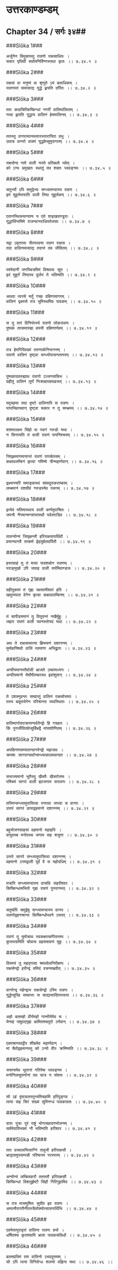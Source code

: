 उत्तरकाण्डम्डम्
===============================


## Chapter 34  / सर्गः ३४##


###Slōka 1###


    अर्जुनेन विमुक्तस्तु रावणो राक्षसाधिपः ।
    चचार पृथिवीं सर्वामनिर्विण्णस्तथा कृतः ।। ७.३४.१ ॥


###Slōka 2###


    राक्षसं वा मनुष्यं वा शृणुते ऽयं बलाधिकम् ।
    रावणस्तं समासाद्य युद्धे ह्वयति दर्पितः ।। ७.३४.२ ॥


###Slōka 3###


    ततः कदाचित्किष्किन्धां नगरीं वालिपालिताम् ।
    गत्वा ह्वयति युद्धाय वालिनं हेममालिनम् ।। ७.३४.३ ॥


###Slōka 4###


    ततस्तु वानरामात्यस्तारस्तारापिता प्रभुः ।
    उवाच वानरो वाक्यं युद्धप्रेप्सुमुपागतम् ।। ७.३४.४ ॥


###Slōka 5###


    राक्षसेन्द गतो वाली यस्ते प्रतिबलो भवेत् ।
    को ऽन्यः प्रमुखतः स्थातुं तव शक्तः प्लवङ्गमः ।। ७.३४.५ ॥


###Slōka 6###


    चतुर्भ्यो ऽपि समुद्रेभ्यः सन्ध्यामन्वास्य रावण ।
    इमं मुहूर्तमायाति वाली तिष्ठ मुहूर्तकम् ।। ७.३४.६ ॥


###Slōka 7###


    एतानस्थिचयान्पश्य य एते शङ्खपाण्डुराः ।
    युद्धार्थिनामिमे राजन्वानराधिपतेजसा ।। ७.३४.७ ॥


###Slōka 8###


    यद्वा ऽमृतरसः पीतस्त्वया रावण राक्षस ।
    तदा वालिनमासाद्य तदन्तं तव जीवितम् ।। ७.३४.८ ॥


###Slōka 9###


    पश्येदानीं जगच्चित्रमिमं विश्रवसः सुत ।
    इदं मुहूर्तं तिष्ठस्व दुर्लभं ते भविष्यति ।। ७.३४.९ ॥


###Slōka 10###


    अथवा त्वरसे मर्तुं गच्छ दक्षिणसागरम् ।
    वालिनं द्रक्ष्यसे तत्र भूमिस्थमिव पावकम् ।। ७.३४.१० ॥


###Slōka 11###


    स तु तारं विनिर्भर्त्स्य रावणो लोकरावणः ।
    पुष्पकं तत्समारुह्य प्रययौ दक्षिणार्णवम् ।। ७.३४.११ ॥


###Slōka 12###


    तत्र हेमगिरिप्रख्यं तरुणार्कनिभाननम् ।
    रावणो वालिनं दृष्ट्वा सन्ध्योपासनतत्परम् ।। ७.३४.१२ ॥


###Slōka 13###


    पुष्पकादवरुह्याथ रावणो ऽञ्जनसन्निभः ।
    ग्रहीतुं वालिनं तूर्णं निःशब्दपदमाव्रजत् ।। ७.३४.१३ ॥


###Slōka 14###


    यदृच्छया तदा दृष्टो वालिनापि स रावणः ।
    पापाभिप्रायवान् दृष्ट्वा चकार न तु सम्भ्रमम् ।। ७.३४.१४ ॥


###Slōka 15###


    शशमालक्ष्य सिंहो वा पन्नगं गरुडो यथा ।
    न चिन्तयति तं वाली रावणं पापनिश्चयम् ।। ७.३४.१५ ॥


###Slōka 16###


    जिघृक्षमाणमायान्तं रावणं पापचेतसम् ।
    कक्षावलम्बिनं कृत्वा गमिष्ये त्रीन्महार्णवान् ।। ७.३४.१६ ॥


###Slōka 17###


    द्रक्ष्यन्त्यरिं ममाङ्कस्थं स्रंसदूरुकराम्बरम् ।
    लम्बमानं दशग्रीवं गरुडस्येव पन्नगम् ।। ७.३४.१७ ॥


###Slōka 18###


    इत्येवं मतिमास्थाय वाली कर्णमुपाश्रितः ।
    जपन्वै नैगमान्मन्त्रांस्तस्थौ पर्वतराडिव ।। ७.३४.१८ ॥


###Slōka 19###


    तावन्योन्यं जिघृक्षन्तौ हरिराक्षसपार्थिवौ ।
    प्रयत्नवन्तौ तत्कर्म ईहतुर्बलदर्पितौ ।। ७.३४.१९ ॥


###Slōka 20###


    हस्तग्राहं तु तं मत्वा पादशब्देन रावणम् ।
    पराङ्मुखो ऽपि जग्राह वाली सर्पमिवाण्डजः ।। ७.३४.२० ॥


###Slōka 21###


    ग्रहीतुकामं तं गृह्य रक्षसामीश्वरं हरिः ।
    खमुत्पपात वेगेन कृत्वा कक्षावलम्बिनम् ।। ७.३४.२१ ॥


###Slōka 22###


    तं चापीडयमानं तु वितुदन्तं नखैर्मुहुः ।
    जहार रावणं वाली पवनस्तोयदं यथा ।। ७.३४.२२ ॥


###Slōka 23###


    अथ ते राक्षसामात्या ह्रियमाणं दशाननम् ।
    मुमोक्षयिषवो वालिं रवमाणा अभिद्रुताः ।। ७.३४.२३ ॥


###Slōka 24###


    अन्वीयमानस्तैर्वाली भ्राजते ऽम्बरमध्यगः ।
    अन्वीयमानो मेघौघैरम्बरस्थ इवांशुमान् ।। ७.३४.२४ ॥


###Slōka 25###


    ते ऽशक्नुवन्तः सम्प्राप्तुं वालिनं राक्षसोत्तमाः ।
    तस्य बाहूरुवेगेन परिश्रान्ता व्यवस्थिताः ।। ७.३४.२५ ॥


###Slōka 26###


    वालिमार्गादपाक्रामन्पर्वतेन्द्रो हि गच्छतः ।
    किं पुनर्जीवितप्रेप्सुर्बिभ्रद्वै मांसशोणितम् ।। ७.३४.२६ ॥


###Slōka 27###


    अपक्षिगणसम्पातान्वानरेन्द्रो महाजवः ।
    क्रमशः सागरान्सर्वान्सन्ध्याकालमवन्दत ।। ७.३४.२७ ॥


###Slōka 28###


    सभाज्यमानो भूतैस्तु खैचरैः खैचरोत्तमः ।
    पश्चिमं सागरं वाली ह्याजगाम सरावणः ।। ७.३४.२८ ॥


###Slōka 29###


    तस्मिन्सन्ध्यामुपासित्वा स्नात्वा जप्त्वा च वानरः ।
    उत्तरं सागरं प्रायाद्वहमानो दशाननम् ।। ७.३४.२९ ॥


###Slōka 30###


    बहुयोजनसाहस्रं वहमानो महाहरिः ।
    वायुवच्च मनोवच्च जगाम सह शत्रुणा ।। ७.३४.३० ॥


###Slōka 31###


    उत्तरे सागरे सन्ध्यामुपासित्वा दशाननम् ।
    वहमानो ऽगमद्वाली पूर्वं वै स महोदधिम् ।। ७.३४.३१ ॥


###Slōka 32###


    तत्रापि सन्ध्यामन्वास्य वासविः सहरीश्वरः ।
    किष्किन्धामभितो गृह्य रावणं पुनरागमत् ।। ७.३४.३२ ॥


###Slōka 33###


    चतुर्ष्वपि समुद्रेषु सन्ध्यामन्वास्य वानरः ।
    रावणोद्वहनश्रान्तः किष्किन्धोपवने ऽपतत् ।। ७.३४.३३ ॥


###Slōka 34###


    रावणं तु मुमोचाथ स्वकक्षात्कपिसत्तमः ।
    कुतस्त्वमिति चोवाच प्रहसन्रावणं मुहुः ।। ७.३४.३४ ॥


###Slōka 35###


    विस्मयं तु महद्गत्वा श्रमलोलनिरीक्षणः ।
    राक्षसेन्द्रो हरीन्द्रं तमिदं वचनमब्रवीत् ।। ७.३४.३५ ॥


###Slōka 36###


    वानरेन्द्र महेन्द्राभ राक्षसेन्द्रो ऽस्मि रावणः ।
    युद्धेप्सुरिह सम्प्राप्तः स चाद्यासादितस्त्वया ।। ७.३४.३६ ॥


###Slōka 37###


    अहो बलमहो वीर्यमहो गाम्भीर्यमेव च ।
    येनाहं पशुवद्गृह्य भ्रामितश्चतुरो ऽर्णवान् ।। ७.३४.३७ ॥


###Slōka 38###


    एवमश्रान्तवद्वीर शीघ्रमेव महार्णवान् ।
    मां चैवोद्वहमानस्तु को ऽन्यो वीरः क्रमिष्यति ।। ७.३४.३८ ॥


###Slōka 39###


    त्रयाणामेव भूतानां गतिरेषा प्लवङ्गम ।
    मनोनिलसुपर्णानां तव चात्र न संशयः ।। ७.३४.३९ ॥


###Slōka 40###


    सो ऽहं दृष्टबलस्तुभ्यमिच्छामि हरिपुङ्गव ।
    त्वया सह चिरं सख्यं सुस्निग्धं पावकाग्रतः ।। ७.३४.४० ॥


###Slōka 41###


    दाराः पुत्राः पुरं राष्ट्रं भोगाच्छादनभोजनम् ।
    सर्वमेवाविभक्तं नौ भविष्यति हरीश्वर ।। ७.३४.४१ ॥


###Slōka 42###


    ततः प्रज्वालयित्वाग्निं तावुभौ हरीराक्षसौ ।
    भ्रातृत्वमुपसम्पन्नौ परिष्वज्य परस्परम् ।। ७.३४.४२ ॥


###Slōka 43###


    अन्योन्यं लम्बितकरौ ततस्तौ हरिराक्षसौ ।
    किष्किन्धां विशतुर्हृष्टौ सिंहौ गिरिगुहामिव ।। ७.३४.४३ ॥


###Slōka 44###


    स तत्र मासमुषितः सुग्रीव इव रावणः ।
    अमात्यैरागतैर्नीतस्त्रैलोक्योत्सादनार्थिभिः ।। ७.३४.४४ ॥


###Slōka 45###


    एवमेतत्पुरावृत्तं वालिना रावणः प्रभो ।
    धर्षितश्च कृतश्चापि भ्राता पावकसन्निधौ ।। ७.३४.४५ ॥


###Slōka 46###


    बलमप्रतिमं राम वालिनो ऽभवदुत्तमम् ।
    सो ऽपि त्वया विनिर्दग्धः शलभो वह्निना यथा ।। ७.३४.४६ ।।


